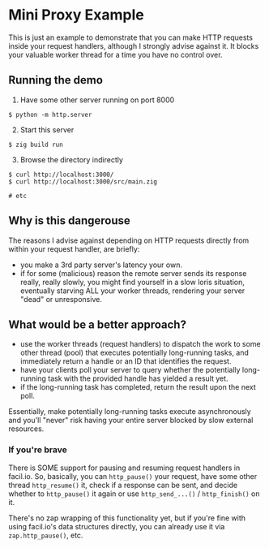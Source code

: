 # Mini Proxy Example

This is just an example to demonstrate that you can make HTTP requests inside
your request handlers, although I strongly advise against it. It blocks your
valuable worker thread for a time you have no control over.

## Running the demo

1. Have some other server running on port 8000

```console
$ python -m http.server
```

2. Start this server

```console
$ zig build run
```
3. Browse the directory indirectly

```console
$ curl http://localhost:3000/
$ curl http://localhost:3000/src/main.zig

# etc
```

## Why is this dangerouse

The reasons I advise against depending on HTTP requests directly from within your
request handler, are briefly:

- you make a 3rd party server's latency your own.
- if for some (malicious) reason the remote server sends its response really,
  really slowly, you might find yourself in a slow loris situation, eventually
  starving ALL your worker threads, rendering your server "dead" or
  unresponsive.

## What would be a better approach?

- use the worker threads (request handlers) to dispatch the work to some other
  thread (pool) that executes potentially long-running tasks, and immediately
  return a handle or an ID that identifies the request.
- have your clients poll your server to query whether the potentially long-running
  task with the provided handle has yielded a result yet.
- if the long-running task has completed, return the result upon the next poll.

Essentially, make potentially long-running tasks execute asynchronously and
you'll "never" risk having your entire server blocked by slow external
resources.

### If you're brave

There is SOME support for pausing and resuming request handlers in facil.io. So,
basically, you can `http_pause()` your request, have some other thread
`http_resume()` it, check if a response can be sent, and decide whether to
`http_pause()` it again or use `http_send_...()` / `http_finish()` on it.

There's no zap wrapping of this functionality yet, but if you're fine with using
facil.io's data structures directly, you can already use it via
`zap.http_pause()`, etc.

